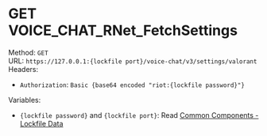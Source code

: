 # GET VOICE_CHAT_RNet_FetchSettings

Method: `GET`  
URL: `https://127.0.0.1:{lockfile port}/voice-chat/v3/settings/valorant`  
Headers:
 - `Authorization`: `Basic {base64 encoded "riot:{lockfile password}"}`

Variables:
 - `{lockfile password}` and `{lockfile port}`: Read [Common Components - Lockfile Data](../common-components.md#lockfile-data)

